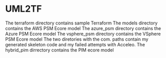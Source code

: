 # UML2TF
The terraform directory contains sample Terraform
The models directory contains the AWS PSM Ecore model
The azure_psm directory contains the Azure PSM Ecore model
The vsphere_psm directory  contains the VSphere PSM Ecore model
The two diretories with the com. paths contain my generated skeleton code and my failed attempts with  Acceleo.
The hybrid_pim dirrectory  contains the PIM ecore model
